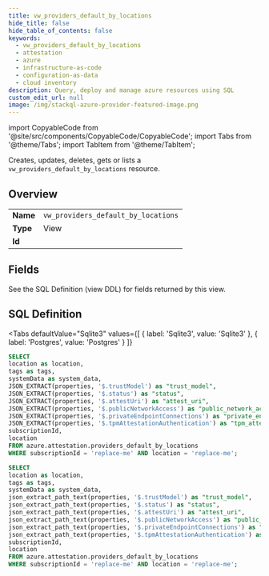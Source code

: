 ```yaml
--- 
title: vw_providers_default_by_locations
hide_title: false
hide_table_of_contents: false
keywords:
  - vw_providers_default_by_locations
  - attestation
  - azure
  - infrastructure-as-code
  - configuration-as-data
  - cloud inventory
description: Query, deploy and manage azure resources using SQL
custom_edit_url: null
image: /img/stackql-azure-provider-featured-image.png
---
```


import CopyableCode from '@site/src/components/CopyableCode/CopyableCode';
import Tabs from '@theme/Tabs';
import TabItem from '@theme/TabItem';

Creates, updates, deletes, gets or lists a <code>vw_providers_default_by_locations</code> resource.

## Overview
<table><tbody>
<tr><td><b>Name</b></td><td><code>vw_providers_default_by_locations</code></td></tr>
<tr><td><b>Type</b></td><td>View</td></tr>
<tr><td><b>Id</b></td><td><CopyableCode code="azure.attestation.vw_providers_default_by_locations" /></td></tr>
</tbody></table>

## Fields

See the SQL Definition (view DDL) for fields returned by this view.

## SQL Definition

<Tabs
defaultValue="Sqlite3"
values={[
{ label: 'Sqlite3', value: 'Sqlite3' },
{ label: 'Postgres', value: 'Postgres' }
]}
>
<TabItem value="Sqlite3">

```sql
SELECT
location as location,
tags as tags,
systemData as system_data,
JSON_EXTRACT(properties, '$.trustModel') as "trust_model",
JSON_EXTRACT(properties, '$.status') as "status",
JSON_EXTRACT(properties, '$.attestUri') as "attest_uri",
JSON_EXTRACT(properties, '$.publicNetworkAccess') as "public_network_access",
JSON_EXTRACT(properties, '$.privateEndpointConnections') as "private_endpoint_connections",
JSON_EXTRACT(properties, '$.tpmAttestationAuthentication') as "tpm_attestation_authentication",
subscriptionId,
location
FROM azure.attestation.providers_default_by_locations
WHERE subscriptionId = 'replace-me' AND location = 'replace-me';
```

</TabItem>
<TabItem value="Postgres">

```sql
SELECT
location as location,
tags as tags,
systemData as system_data,
json_extract_path_text(properties, '$.trustModel') as "trust_model",
json_extract_path_text(properties, '$.status') as "status",
json_extract_path_text(properties, '$.attestUri') as "attest_uri",
json_extract_path_text(properties, '$.publicNetworkAccess') as "public_network_access",
json_extract_path_text(properties, '$.privateEndpointConnections') as "private_endpoint_connections",
json_extract_path_text(properties, '$.tpmAttestationAuthentication') as "tpm_attestation_authentication",
subscriptionId,
location
FROM azure.attestation.providers_default_by_locations
WHERE subscriptionId = 'replace-me' AND location = 'replace-me';
```

</TabItem>
</Tabs>
